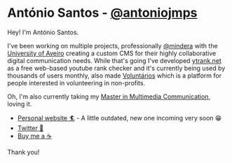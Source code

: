 # António Santos - [@antoniojmps](https://twitter.com/antoniojmps)

Hey! I'm António Santos.

I've been working on multiple projects, professionally [@mindera](https://twitter.com/minderaswcraft) with the [University of Aveiro](https://www.ua.pt/) creating a custom CMS for their highly collaborative digital communication needs. While that's going I've developed [ytrank.net](https://ytrank.net) as a free web-based youtube rank checker and it's currently being used by thousands of users monthly, also made [Voluntários](https://voluntarios.app) which is a platform for people interested in volunteering in non-profits.

Oh, I'm also currently taking my [Master in Multimedia Communication](https://www.ua.pt/en/curso/101), loving it.

- [Personal website :surfer:](https://antoniosantos.me/#/) - A little outdated, new one incoming very soon 😁
- [Twitter :baby_chick:](https://twitter.com/antoniojmps)
- [Buy me a :coffee:](https://www.buymeacoffee.com/antoniojps)

Thank you!
